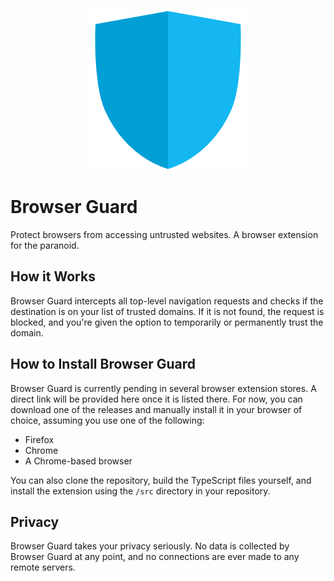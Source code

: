 <p align="center">
  <img width="256" height="256" src="/src/art/browser-guard-256.png" alt="Browser Guard Logo">
</p>

# Browser Guard
Protect browsers from accessing untrusted websites. A browser extension for the paranoid.

## How it Works
Browser Guard intercepts all top-level navigation requests and checks if the destination is on your list of trusted domains. If it is not found, the request is blocked, and you're given the option to temporarily or permanently trust the domain.

## How to Install Browser Guard
Browser Guard is currently pending in several browser extension stores. A direct link will be provided here once it is listed there. For now, you can download one of the releases and manually install it in your browser of choice, assuming you use one of the following:
 - Firefox
 - Chrome
 - A Chrome-based browser

You can also clone the repository, build the TypeScript files yourself, and install the extension using the `/src` directory in your repository.

## Privacy
Browser Guard takes your privacy seriously. No data is collected by Browser Guard at any point, and no connections are ever made to any remote servers.